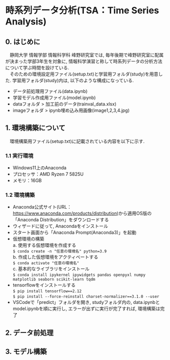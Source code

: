 # 時系列データ分析(TSA：Time Series Analysis)
## 0. はじめに
　静岡大学 情報学部 情報科学科 峰野研究室では, 毎年後期で峰野研究室に配属が決まった学部3年生を対象に, 情報科学演習と称して時系列データの分析方法について学ぶ時間を設けている.   
　そのための環境設定用ファイル(setup.txt)と学習用フォルダ(study)を用意した. 
 学習用フォルダ(study)内は, 以下のような構成になっている.  
- データ前処理用ファイル(data.ipynb)
- 学習モデル作成用ファイル(model.ipynb)
- dataフォルダ > 加工前のデータ(trainval_data.xlsx)
- imageフォルダ > ipynb埋め込み用画像(image1,2,3,4.jpg)
## 1. 環境構築について
　環境構築用ファイル(setup.txt)に記載されている内容を以下に示す.  
### 1.1 実行環境
- Windows11上のAnaconda  
- プロセッサ：AMD Ryzen 7 5825U  
- メモリ：16GB  
### 1.2 環境構築
- Anaconda公式サイト(URL：https://www.anaconda.com/products/distribution)から適用OS版の「Anaconda Distribution」をダウンロードする  
- ウィザードに従って, Anacondaをインストール  
- スタート画面から「Anaconda Prompt(Anaconda3)」を起動    
- 仮想環境の構築  
a. 使用する仮想環境を作成する  
```$ conda create -n "任意の環境名" python=3.9```  
b. 作成した仮想環境をアクティベートする  
```$ conda activate "任意の環境名"```  
c. 基本的なライブラリをインストール  
```$ conda install ipykernel ipywidgets pandas openpyxl numpy matplotlib seaborn scikit-learn tqdm```  
- tensorflowをインストールする  
```$ pip install tensorflow==2.12```  
```$ pip install --force-reinstall charset-normalizer==3.1.0 --user```  
- VSCodeで「predict」フォルダを開き, studyフォルダ内の, data.ipynbとmodel.ipynbを順に実行し, エラーが出ずに実行が完了すれば, 環境構築は完了   
## 2. データ前処理
## 3. モデル構築
